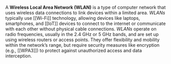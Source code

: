 A **Wireless Local Area Network (WLAN)** is a type of computer network that uses wireless data connections to link devices within a limited area. *WLANs* typically use [[Wi-Fi]] technology, allowing devices like laptops, smartphones, and [[IoT]] devices to connect to the internet or communicate with each other without physical cable connections. *WLANs* operate on radio frequencies, usually in the 2.4 GHz or 5 GHz bands, and are set up using wireless routers or access points. They offer flexibility and mobility within the network’s range, but require security measures like encryption (e.g., [[WPA3]]) to protect against unauthorized access and data interception.